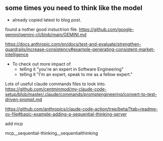 ## some times you need to think like the model

- already copied latest to blog post.

found a nother good instuctrion file. https://github.com/google-gemini/gemini-cli/blob/main/GEMINI.md

https://docs.anthropic.com/en/docs/test-and-evaluate/strengthen-guardrails/increase-consistency#example-generating-consistent-market-intelligence

- To check out more impact of
    - telling it "you're an expert in Software Engineering"
    - telling it "I'm an expert, speak to me as a fellow expert."

Lots of useful claude commands files to look into.
https://github.com/centminmod/my-claude-code-setup/blob/master/.claude/commands/promptengineering/convert-to-test-driven-prompt.md

https://github.com/anthropics/claude-code-action/tree/beta/?tab=readme-ov-file#basic-example-adding-a-sequential-thinking-server

add mcp

mcp__sequential-thinking__sequentialthinking
